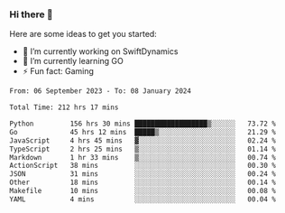 ### Hi there 👋

Here are some ideas to get you started:

- 🔭 I’m currently working on SwiftDynamics
- 🌱 I’m currently learning GO
-  ⚡ Fun fact: Gaming
  
  <!--
- 👯 I’m looking to collaborate on ...
- 🤔 I’m looking for help with ...
- 💬 Ask me about ...
- 📫 How to reach me: ...
- 😄 Pronouns: ...
-->

<!--START_SECTION:waka-->

```txt
From: 06 September 2023 - To: 08 January 2024

Total Time: 212 hrs 17 mins

Python         156 hrs 30 mins ██████████████████▒░░░░░░   73.72 %
Go             45 hrs 12 mins  █████▒░░░░░░░░░░░░░░░░░░░   21.29 %
JavaScript     4 hrs 45 mins   ▓░░░░░░░░░░░░░░░░░░░░░░░░   02.24 %
TypeScript     2 hrs 25 mins   ▒░░░░░░░░░░░░░░░░░░░░░░░░   01.14 %
Markdown       1 hr 33 mins    ▒░░░░░░░░░░░░░░░░░░░░░░░░   00.74 %
ActionScript   38 mins         ░░░░░░░░░░░░░░░░░░░░░░░░░   00.30 %
JSON           31 mins         ░░░░░░░░░░░░░░░░░░░░░░░░░   00.24 %
Other          18 mins         ░░░░░░░░░░░░░░░░░░░░░░░░░   00.14 %
Makefile       10 mins         ░░░░░░░░░░░░░░░░░░░░░░░░░   00.08 %
YAML           4 mins          ░░░░░░░░░░░░░░░░░░░░░░░░░   00.04 %
```

<!--END_SECTION:waka-->
